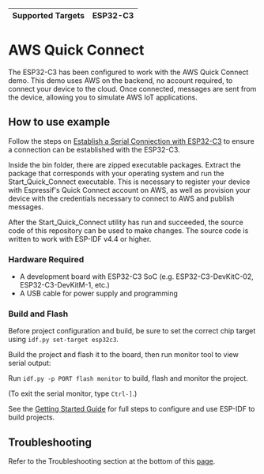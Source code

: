 | Supported Targets | ESP32-C3 |
| ----------------- | -------- |

# AWS Quick Connect

The ESP32-C3 has been configured to work with the AWS Quick Connect demo. This demo uses AWS on the backend, no account required, to connect your device to the cloud. Once connected, messages are sent from the device, allowing you to simulate AWS IoT applications.

## How to use example

Follow the steps on [Establish a Serial Conniection with ESP32-C3](https://docs.espressif.com/projects/esp-idf/en/latest/esp32c3/get-started/establish-serial-connection.html) to ensure a connection can be established with the ESP32-C3.

Inside the bin folder, there are zipped executable packages. Extract the package that corresponds with your operating system and run the Start_Quick_Connect executable. This is necessary to register your device with Espressif's Quick Connect account on AWS, as well as provision your device with the credentials necessary to connect to AWS and publish messages.

After the Start_Quick_Connect utility has run and succeeded, the source code of this repository can be used to make changes. The source code is written to work with ESP-IDF v4.4 or higher.

### Hardware Required

* A development board with ESP32-C3 SoC (e.g. ESP32-C3-DevKitC-02, ESP32-C3-DevKitM-1, etc.)
* A USB cable for power supply and programming

### Build and Flash

Before project configuration and build, be sure to set the correct chip target using `idf.py set-target esp32c3`.

Build the project and flash it to the board, then run monitor tool to view serial output:

Run `idf.py -p PORT flash monitor` to build, flash and monitor the project.

(To exit the serial monitor, type ``Ctrl-]``.)

See the [Getting Started Guide](https://docs.espressif.com/projects/esp-idf/en/latest/esp32c3/get-started/index.html) for full steps to configure and use ESP-IDF to build projects.

## Troubleshooting

Refer to the Troubleshooting section at the bottom of this [page](https://freertos.org/quick-connect/esp32c3-quick-connect/).
